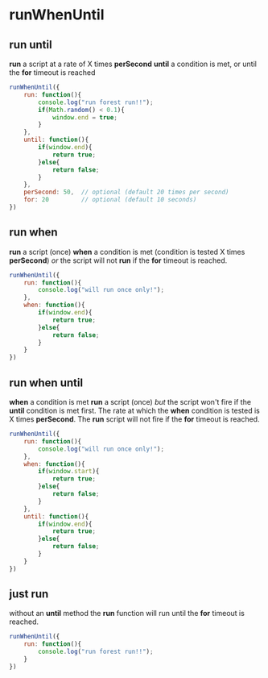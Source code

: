 # runWhenUntil

## run until

**run** a script at a rate of X times **perSecond** **until** a condition is met, or until the **for** timeout is reached

```javascript
runWhenUntil({
    run: function(){
        console.log("run forest run!!");
        if(Math.random() < 0.1){
            window.end = true;
        }
    },
    until: function(){
        if(window.end){
            return true;
        }else{
            return false;
        }
    },
    perSecond: 50,  // optional (default 20 times per second)
    for: 20         // optional (default 10 seconds)
})
```

## run when

**run** a script (once) **when** a condition is met (condition is tested X times **perSecond**) _or_ the script will not **run** if the **for** timeout is reached.

```javascript
runWhenUntil({
    run: function(){
        console.log("will run once only!");
    },
    when: function(){
        if(window.end){
            return true;
        }else{
            return false;
        }
    }
})
```

## run when until

**when** a condition is met **run** a script (once) _but_ the script won't fire if the **until** condition is met first. The rate at which the **when** condition is tested is X times **perSecond**. The **run** script will not fire if the **for** timeout is reached.

```javascript
runWhenUntil({
    run: function(){
        console.log("will run once only!");
    },
    when: function(){
        if(window.start){
            return true;
        }else{
            return false;
        }
    },
    until: function(){
        if(window.end){
            return true;
        }else{
            return false;
        }
    }
})
```

## just run

without an **until** method the **run** function will run until the **for** timeout is reached.

```javascript
runWhenUntil({
    run: function(){
        console.log("run forest run!!");
    }
})
```
